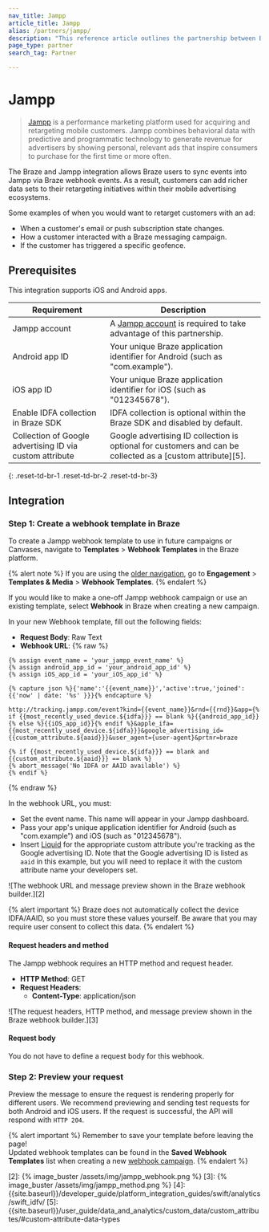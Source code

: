 ```yaml
---
nav_title: Jampp
article_title: Jampp
alias: /partners/jampp/
description: "This reference article outlines the partnership between Braze and Jampp, a performance marketing platform used for acquiring and retargeting mobile customers."
page_type: partner
search_tag: Partner

---
```


# Jampp

> [Jampp](https://www.jampp.com/) is a performance marketing platform used for acquiring and retargeting mobile customers. Jampp combines behavioral data with predictive and programmatic technology to generate revenue for advertisers by showing personal, relevant ads that inspire consumers to purchase for the first time or more often.

The Braze and Jampp integration allows Braze users to sync events into Jampp via Braze webhook events. As a result, customers can add richer data sets to their retargeting initiatives within their mobile advertising ecosystems.

Some examples of when you would want to retarget customers with an ad:
- When a customer's email or push subscription state changes.
- How a customer interacted with a Braze messaging campaign.
- If the customer has triggered a specific geofence.

## Prerequisites

This integration supports iOS and Android apps.

| Requirement | Description |
|---|---|
| Jampp account | A [Jampp account](https://www.jampp.com/) is required to take advantage of this partnership. |
| Android app ID | Your unique Braze application identifier for Android (such as "com.example"). |
| iOS app ID | Your unique Braze application identifier for iOS (such as "012345678"). |
| Enable IDFA collection in Braze SDK | IDFA collection is optional within the Braze SDK and disabled by default. | 
| Collection of Google advertising ID via custom attribute | Google advertising ID collection is optional for customers and can be collected as a [custom attribute][5].
{: .reset-td-br-1 .reset-td-br-2 .reset-td-br-3}

## Integration

### Step 1: Create a webhook template in Braze

To create a Jampp webhook template to use in future campaigns or Canvases, navigate to **Templates** > **Webhook Templates** in the Braze platform.

{% alert note %}
If you are using the [older navigation]({{site.baseurl}}/navigation), go to **Engagement** > **Templates & Media** > **Webhook Templates**.
{% endalert %}

If you would like to make a one-off Jampp webhook campaign or use an existing template, select **Webhook** in Braze when creating a new campaign.

In your new Webhook template, fill out the following fields:
- **Request Body**: Raw Text
- **Webhook URL**: 
{% raw %}
```liquid
{% assign event_name = 'your_jampp_event_name' %}
{% assign android_app_id = 'your_android_app_id' %}
{% assign iOS_app_id = 'your_iOS_app_id' %}

{% capture json %}{'name':'{{event_name}}','active':true,'joined':{{'now' | date: '%s' }}}{% endcapture %}

http://tracking.jampp.com/event?kind={{event_name}}&rnd={{rnd}}&app={% if {{most_recently_used_device.${idfa}}} == blank %}{{android_app_id}}{% else %}{{iOS_app_id}}{% endif %}&apple_ifa={{most_recently_used_device.${idfa}}}&google_advertising_id={{custom_attribute.${aaid}}}&user_agent={user-agent}&prtnr=braze

{% if {{most_recently_used_device.${idfa}}} == blank and {{custom_attribute.${aaid}}} == blank %}
{% abort_message('No IDFA or AAID available') %}
{% endif %}
```
{% endraw %}

In the webhook URL, you must:
- Set the event name. This name will appear in your Jampp dashboard.
- Pass your app's unique application identifier for Android (such as "com.example") and iOS (such as "012345678").
- Insert [Liquid][1] for the appropriate custom attribute you're tracking as the Google advertising ID. Note that the Google advertising ID is listed as `aaid` in this example, but you will need to replace it with the custom attribute name your developers set.

![The webhook URL and message preview shown in the Braze webhook builder.][2]

{% alert important %}
Braze does not automatically collect the device IDFA/AAID, so you must store these values yourself. Be aware that you may require user consent to collect this data.
{% endalert %}

#### Request headers and method

The Jampp webhook requires an HTTP method and request header.

- **HTTP Method**: GET
- **Request Headers**:
  - **Content-Type**: application/json

![The request headers, HTTP method, and message preview shown in the Braze webhook builder.][3]

#### Request body

You do not have to define a request body for this webhook.

### Step 2: Preview your request

Preview the message to ensure the request is rendering properly for different users. We recommend previewing and sending test requests for both Android and iOS users. If the request is successful, the API will respond with `HTTP 204`.

{% alert important %}
Remember to save your template before leaving the page! <br>Updated webhook templates can be found in the **Saved Webhook Templates** list when creating a new [webhook campaign]({{site.baseurl}}/user_guide/message_building_by_channel/webhooks/creating_a_webhook/). 
{% endalert %}

[1]: {{site.baseurl}}/user_guide/personalization_and_dynamic_content/liquid/using_liquid/#using-liquid
[2]: {% image_buster /assets/img/jampp_webhook.png %}
[3]: {% image_buster /assets/img/jampp_method.png %}
[4]: {{site.baseurl}}/developer_guide/platform_integration_guides/swift/analytics/swift_idfv/
[5]: {{site.baseurl}}/user_guide/data_and_analytics/custom_data/custom_attributes/#custom-attribute-data-types
